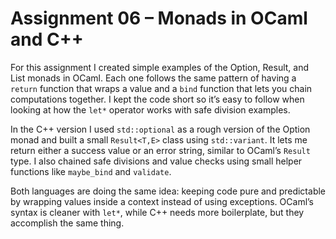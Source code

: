# Assignment 06 – Monads in OCaml and C++

For this assignment I created simple examples of the Option, Result, and List monads in OCaml. Each one follows the same pattern of having a `return` 
function that wraps a value and a `bind` function that lets you chain computations together. I kept the code short so it’s easy to follow when looking 
at how the `let*` operator works with safe division examples.

In the C++ version I used `std::optional` as a rough version of the Option monad and built a small `Result<T,E>` class using `std::variant`. It lets me 
return either a success value or an error string, similar to OCaml’s `Result` type. I also chained safe divisions and value checks using small helper functions 
like `maybe_bind` and `validate`.

Both languages are doing the same idea: keeping code pure and predictable by wrapping values inside a context instead of using exceptions. OCaml’s syntax is cleaner with 
`let*`, while C++ needs more boilerplate, but they accomplish the same thing.


